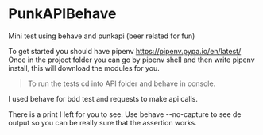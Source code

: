 # PunkAPIBehave
Mini test using behave and punkapi (beer related for fun)

To get started you should have pipenv https://pipenv.pypa.io/en/latest/
Once in the project folder you can go by pipenv shell and then write pipenv install,
this will download the modules for you.

>To run the tests cd into API folder and behave in console.

I used behave for bdd test and requests to make api calls.

There is a print I left for you to see.
Use behave --no-capture to see de output so you can be really sure that the assertion works.
